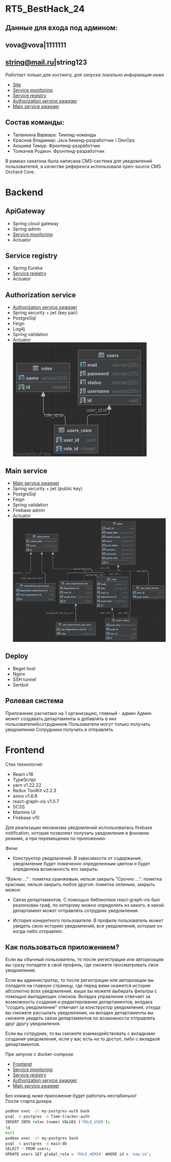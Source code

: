 # RT5_BestHack_24
## Данные для входа под админом: 

## vova@vova|1111111

## string@mail.ru|string123

*Работает только для хостинга, для запуска локально информация ниже*
- [Site](https://my-timecheck.ru/)
- [Service monitoring](http://62.217.182.34:8111/admin-ui/applications)
- [Service registry](https://my-timecheck.ru/ui/eureka-ui)
- [Authorization service swagger](https://my-timecheck.ru/api/auth/swagger-ui/index.html#/)
- [Main service swagger](https://my-timecheck.ru/api/main/swagger-ui/index.html#/)

## Состав команды:
- Таланкина Варвара: Тимлид-команды
- Краснов Владимир: Java бекенд-разработчик \ DevOps
- Аюшиев Тимур: Фронтенд-разработчик
- Толкачев Родион: Фронтенд-разработчик

В рамках хакатона была написана CMS-система для уведомлений пользователей, в качестве референса использовали open-source CMS Orchard Core.

# Backend

## ApiGateway
- Spring cloud gateway
- Spring admin
- [Service monitoring](https://my-timecheck.ru/admin-ui/applications)
- Actuator

## Service registry
- Spring Eureka
- [Service registry](https://my-timecheck.ru/eureka-ui)
- Actuator

## Authorization service
- [Authorization service swagger](https:my-timecheck.ru/api/auth/swagger-ui/index.html#/)
- Spring security + jwt (key pair)
- PostgreSql
- Feign
- Log4j
- Spring validation
- Actuator<br/>
![Database](https://github.com/Sh1bari/RT5_BestHack_24/blob/main/auth.png)

## Main service
- [Main service swagger](https://my-timecheck.ru/api/main/swagger-ui/index.html#/)
- Spring security + jwt (public key)
- PostgreSql
- Feign
- Spring validation
- Firebase admin
- Actuator<br/>
![Database](https://github.com/Sh1bari/RT5_BestHack_24/blob/main/main.png)

## Deploy
- Beget host
- Nginx
- SSH tunnel
- Sertbot

## Ролевая система
Приложение расчитано на 1 организацию, главный - админ
Админ может создавать департаменты и добавлять в них пользователей\сотрудников
Пользователи могут только получать уведомления
Сотрудники получать и отправлять

# Frontend
Стек технологий:
- React v18
- TypeScript
- yarn v1.22.22
- Redux ToolKit v2.2.3
- axios v1.6.8
- react-graph-vis v1.0.7
- SCSS
- Mantine UI
- Firebase v10

Для реализации механизма уведомлений использовалась firebase notification, которая позволяет получать уведомления в фоновом режиме, а при перемещении по приложению. 

Фичи:
- Конструктор уведомлений. В зависимости от содержания, уведомление будет помеченно определенным цветом и будет определена возможность его закрыть:

"Важно ..." : пометка оранжевым, нельзя закрыть
"Срочно ...": пометка красным, нельзя закрыть
любое другое: пометка зеленым, закрыть можно

- Связи департаментов. С помощью библиотеки react-graph-vis был реализован граф, по которому можно определить из какого, в какой департамент может отправлять сотрудник уведомления.

- История конкретного пользователя. В профиле пользователь может увидеть свою историю уведомлений, все уведомления, которые он когда-либо отправлял.

## Как пользоваться приложением?

Если вы обычный пользователь, то после регистрации или авторизации вы сразу попадете в свой профиль, где сможете просматривать свои уведомления.

Если вы администратор, то после регистрации или авторизации вы попадете на главную страницу, где перед вами окажется история абсолютно всех уведомлений, выше вы можете выбирать фильтры с помощью выпадающих списков.
Вкладка управление отвечает за возможность создания и редактирования департаментов, вклдака "создать уведомление" отвечает за конструктор уведомления, откуда вы сможете рассылать уведомления, на вкладке департаменты вы сможете увидеть связи департаментов по возможности отправлять друг другу уведомления.

Если вы сотрудник, то вы сможете взаимодействовать с вкладками создания уведомления, если у вас есть на то доступ, либо с вкладкой департаментов.

При запуске с docker-compose
- [Frontend](http://localhost:3000)
- [Service monitoring](http://localhost:8111/admin-ui/applications)
- [Service registry](http://localhost:8111/eureka-ui)
- [Authorization service swagger](http://localhost:8111/api/auth/swagger-ui/index.html#/)
- [Main service swagger](http://localhost:8111/api/main/swagger-ui/index.html#/)

Без команд ниже приложение будет работать нестабильно!<br/>
После старта докера
```bash
podman exec -it my-postgres-auth bash
psql -U postgres -d Time-tracker-auth
INSERT INTO roles (name) VALUES ('ROLE_USER');
\q
exit
podman exec -it my-postgres bash
psql -U postgres -d main-db
SELECT * FROM users;
UPDATE users SET global_role = 'ROLE_ADMIN' WHERE id = 'ваш-id';
```
